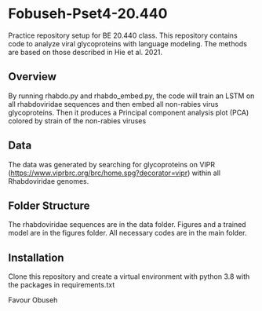 # Fobuseh-Pset4-20.440
Practice repository setup for BE 20.440 class. 
This repository contains code to analyze viral glycoproteins with language modeling. The methods are based on those described in Hie et al. 2021.

## Overview
By running rhabdo.py and rhabdo_embed.py, the code will train an LSTM on all rhabdoviridae sequences and then embed all non-rabies virus glycoproteins. Then it produces a Principal component analysis plot (PCA) colored by strain of the non-rabies viruses

## Data
The data was generated by searching for glycoproteins on VIPR (https://www.viprbrc.org/brc/home.spg?decorator=vipr) within all Rhabdoviridae genomes.

## Folder Structure
The rhabdoviridae sequences are in the data folder. Figures and a trained model are in the figures folder. All necessary codes are in the main folder.

## Installation 
Clone this repository and create a virtual environment with python 3.8 with the packages in requirements.txt

Favour Obuseh
